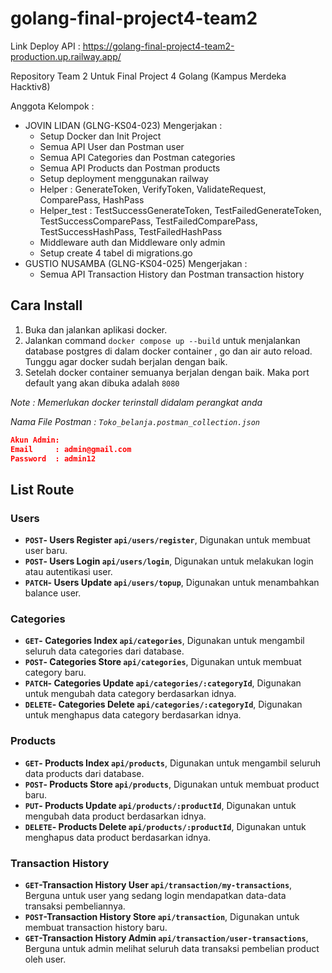 # golang-final-project4-team2

Link Deploy API : https://golang-final-project4-team2-production.up.railway.app/

Repository Team 2 Untuk Final Project 4 Golang (Kampus Merdeka Hacktiv8)

Anggota Kelompok :

- JOVIN LIDAN (GLNG-KS04-023)
  Mengerjakan :
  - Setup Docker dan Init Project
  - Semua API User dan Postman user
  - Semua API Categories dan Postman categories
  - Semua API Products dan Postman products
  - Setup deployment menggunakan railway
  - Helper : GenerateToken, VerifyToken, ValidateRequest, ComparePass, HashPass
  - Helper_test : TestSuccessGenerateToken, TestFailedGenerateToken, TestSuccessComparePass, TestFailedComparePass, TestSuccessHashPass, TestFailedHashPass
  - Middleware auth dan Middleware only admin
  - Setup create 4 tabel di migrations.go
- GUSTIO NUSAMBA (GLNG-KS04-025)
  Mengerjakan :
  - Semua API Transaction History dan Postman transaction history

## Cara Install

1. Buka dan jalankan aplikasi docker.
2. Jalankan command `docker compose up --build` untuk menjalankan database postgres di dalam docker container , go dan air auto reload. Tunggu agar docker sudah berjalan dengan baik.
3. Setelah docker container semuanya berjalan dengan baik. Maka port default yang akan dibuka adalah `8080`

_Note : Memerlukan docker terinstall didalam perangkat anda_

_Nama File Postman : `Toko_belanja.postman_collection.json`_

```json
Akun Admin:
Email     : admin@gmail.com
Password  : admin12
```

## List Route
### Users
- **`POST`- Users Register `api/users/register`**, Digunakan untuk membuat user baru.
- **`POST`- Users Login `api/users/login`**, Digunakan untuk melakukan login atau autentikasi user.
- **`PATCH`- Users Update `api/users/topup`**, Digunakan untuk menambahkan balance user.

### Categories
- **`GET`- Categories Index `api/categories`**, Digunakan untuk mengambil seluruh data categories dari database.
- **`POST`- Categories Store `api/categories`**, Digunakan untuk membuat category baru.
- **`PATCH`- Categories Update `api/categories/:categoryId`**, Digunakan untuk mengubah data category berdasarkan idnya.
- **`DELETE`- Categories Delete `api/categories/:categoryId`**, Digunakan untuk menghapus data category berdasarkan idnya.

### Products
- **`GET`- Products Index `api/products`**, Digunakan untuk mengambil seluruh data products dari database.
- **`POST`- Products Store `api/products`**, Digunakan untuk membuat product baru.
- **`PUT`- Products Update `api/products/:productId`**, Digunakan untuk mengubah data product berdasarkan idnya.
- **`DELETE`- Products Delete `api/products/:productId`**, Digunakan untuk menghapus data product berdasarkan idnya.

### Transaction History
- **`GET`-Transaction History User `api/transaction/my-transactions`**, Berguna untuk user yang sedang login mendapatkan data-data transaksi pembeliannya.
- **`POST`-Transaction History Store `api/transaction`**, Digunakan untuk membuat transaction history baru.
- **`GET`-Transaction History Admin `api/transaction/user-transactions`**, Berguna untuk admin melihat seluruh data transaksi pembelian product oleh user.
